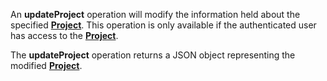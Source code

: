 <a name="updateProject"></a>An **updateProject** operation will modify the information held about the specified <a href="#projects">**Project**</a>. This operation is only available if the authenticated user has access to the <a href="#projects">**Project**</a>.

The **updateProject** operation returns a JSON object representing the modified <a href="#projects">**Project**</a>.
